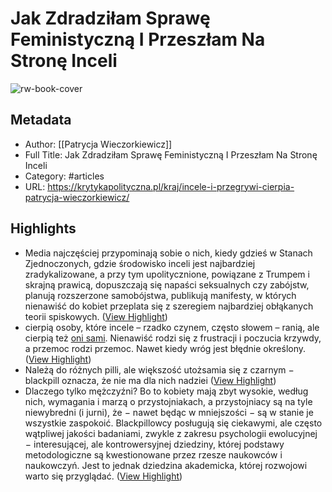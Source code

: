 # Jak Zdradziłam Sprawę Feministyczną I Przeszłam Na Stronę Inceli

![rw-book-cover](https://krytykapolityczna.pl/wp-content/uploads/2021/07/incele-mążczyźni-100-scaled.jpg)

## Metadata
- Author: [[Patrycja Wieczorkiewicz]]
- Full Title: Jak Zdradziłam Sprawę Feministyczną I Przeszłam Na Stronę Inceli
- Category: #articles
- URL: https://krytykapolityczna.pl/kraj/incele-i-przegrywi-cierpia-patrycja-wieczorkiewicz/

## Highlights
- Media najczęściej przypominają sobie o nich, kiedy gdzieś w Stanach Zjednoczonych, gdzie środowisko inceli jest najbardziej zradykalizowane, a przy tym upolitycznione, powiązane z Trumpem i skrajną prawicą, dopuszczają się napaści seksualnych czy zabójstw, planują rozszerzone samobójstwa, publikują manifesty, w których nienawiść do kobiet przeplata się z szeregiem najbardziej obłąkanych teorii spiskowych. ([View Highlight](https://read.readwise.io/read/01gq9vg3ee2n67awvceev5x0ga))
- cierpią osoby, które incele – rzadko czynem, często słowem – ranią, ale cierpią też [oni sami](https://krytykapolityczna.pl/swiat/incele-terroryzm-alt-right-8chan/). Nienawiść rodzi się z frustracji i poczucia krzywdy, a przemoc rodzi przemoc. Nawet kiedy wróg jest błędnie określony. ([View Highlight](https://read.readwise.io/read/01gq9vn7xtw38jrc3tdbyxk4bh))
- Należą do różnych pilli, ale większość utożsamia się z czarnym − blackpill oznacza, że nie ma dla nich nadziei ([View Highlight](https://read.readwise.io/read/01gq9vqqv6ywfvjwzydastvh3r))
- Dlaczego tylko mężczyźni? Bo to kobiety mają zbyt wysokie, według nich, wymagania i marzą o przystojniakach, a przystojniacy są na tyle niewybredni (i jurni), że − nawet będąc w mniejszości − są w stanie je wszystkie zaspokoić. Blackpillowcy posługują się ciekawymi, ale często wątpliwej jakości badaniami, zwykle z zakresu psychologii ewolucyjnej − interesującej, ale kontrowersyjnej dziedziny, której podstawy metodologiczne są kwestionowane przez rzesze naukowców i naukowczyń. Jest to jednak dziedzina akademicka, której rozwojowi warto się przyglądać. ([View Highlight](https://read.readwise.io/read/01gq9vrx646497w04ge6anqzrh))
